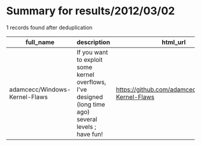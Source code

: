 
# Summary for results/2012/03/02
    
1 records found after deduplication

| full_name | description | html_url | matched_list | matched_count | pushed_at | size | stargazers_count | language | forks_count |
|-------------------------------|--------------------------------------------------------------------------------------------------------|--------------------------------------------------|----------------|-----------------|---------------------------|--------|--------------------|------------|---------------|
| adamcecc/Windows-Kernel-Flaws | If you want to exploit some kernel overflows, I've designed (long time ago) several levels ; have fun! | https://github.com/adamcecc/Windows-Kernel-Flaws | ['exploit'] | 1 | 2012-03-02 19:32:27+00:00 | 169 | 10 | C | 10 |
